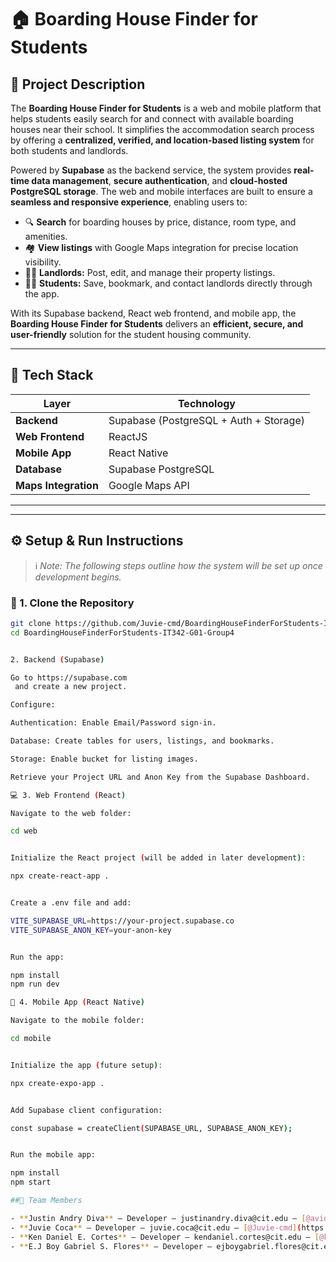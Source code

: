 #                        🏠 Boarding House Finder for Students

## 📖 Project Description
The **Boarding House Finder for Students** is a web and mobile platform that helps students easily search for and connect with available boarding houses near their school. It simplifies the accommodation search process by offering a **centralized, verified, and location-based listing system** for both students and landlords.

Powered by **Supabase** as the backend service, the system provides **real-time data management**, **secure authentication**, and **cloud-hosted PostgreSQL storage**. The web and mobile interfaces are built to ensure a **seamless and responsive experience**, enabling users to:
- 🔍 **Search** for boarding houses by price, distance, room type, and amenities.
- 🏘️ **View listings** with Google Maps integration for precise location visibility.
- 🧑‍💼 **Landlords:** Post, edit, and manage their property listings.
- 🧑‍🎓 **Students:** Save, bookmark, and contact landlords directly through the app.

With its Supabase backend, React web frontend, and mobile app, the **Boarding House Finder for Students** delivers an **efficient, secure, and user-friendly** solution for the student housing community.

---

##                               🧰 Tech Stack 

| Layer | Technology |
|-------|-------------|
| **Backend** | Supabase (PostgreSQL + Auth + Storage) |
| **Web Frontend** | ReactJS |
| **Mobile App** | React Native |
| **Database** | Supabase PostgreSQL |
| **Maps Integration** | Google Maps API |

---


---

##                          ⚙️ Setup & Run Instructions

> ℹ️ *Note: The following steps outline how the system will be set up once development begins.*

### 🧩 1. Clone the Repository
```bash
git clone https://github.com/Juvie-cmd/BoardingHouseFinderForStudents-IT342-G01-Group4.git
cd BoardingHouseFinderForStudents-IT342-G01-Group4


2. Backend (Supabase)

Go to https://supabase.com
 and create a new project.

Configure:

Authentication: Enable Email/Password sign-in.

Database: Create tables for users, listings, and bookmarks.

Storage: Enable bucket for listing images.

Retrieve your Project URL and Anon Key from the Supabase Dashboard.

💻 3. Web Frontend (React)

Navigate to the web folder:

cd web


Initialize the React project (will be added in later development):

npx create-react-app .


Create a .env file and add:

VITE_SUPABASE_URL=https://your-project.supabase.co
VITE_SUPABASE_ANON_KEY=your-anon-key


Run the app:

npm install
npm run dev

📱 4. Mobile App (React Native)

Navigate to the mobile folder:

cd mobile


Initialize the app (future setup):

npx create-expo-app .


Add Supabase client configuration:

const supabase = createClient(SUPABASE_URL, SUPABASE_ANON_KEY);


Run the mobile app:

npm install
npm start

##👥 Team Members

- **Justin Andry Diva** — Developer — justinandry.diva@cit.edu — [@avid0101](https://github.com/avid0101)  
- **Juvie Coca** — Developer — juvie.coca@cit.edu — [@Juvie-cmd](https://github.com/Juvie-cmd)  
- **Ken Daniel E. Cortes** — Developer — kendaniel.cortes@cit.edu — [@knkncrts1](https://github.com/knkncrts1)  
- **E.J Boy Gabriel S. Flores** — Developer — ejboygabriel.flores@cit.edu — [@floresejboy](https://github.com/floresejboy)






